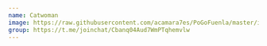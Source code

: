 ```yaml
---
name: Catwoman
image: https://raw.githubusercontent.com/acamara7es/PoGoFuenla/master/images/gyms/catwoman.jpg
group: https://t.me/joinchat/Cbanq04Aud7WmPTqhemvlw
---
```

